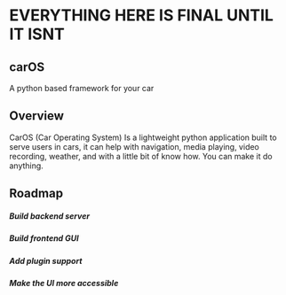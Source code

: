 # EVERYTHING HERE IS FINAL UNTIL IT ISNT
## carOS
A python based framework for your car

## Overview
CarOS (Car Operating System) Is a lightweight python application built to serve users in cars, it can help with navigation, media playing, video recording, weather, and with a little bit of know how. You can make it do anything.

## Roadmap
##### Build backend server
##### Build frontend GUI
##### Add plugin support
##### Make the UI more accessible


